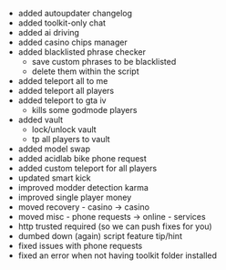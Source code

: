 - added autoupdater changelog
- added toolkit-only chat
- added ai driving
- added casino chips manager
- added blacklisted phrase checker
  - save custom phrases to be blacklisted
  - delete them within the script
- added teleport all to me
- added teleport all players
- added teleport to gta iv
  - kills some godmode players
- added vault
  - lock/unlock vault
  - tp all players to vault
- added model swap
- added acidlab bike phone request
- added custom teleport for all players
- updated smart kick
- improved modder detection karma
- improved single player money
- moved recovery - casino -> casino 
- moved misc - phone requests -> online - services
- http trusted required (so we can push fixes for you) 
- dumbed down (again) script feature tip/hint
- fixed issues with phone requests
- fixed an error when not having toolkit folder installed
